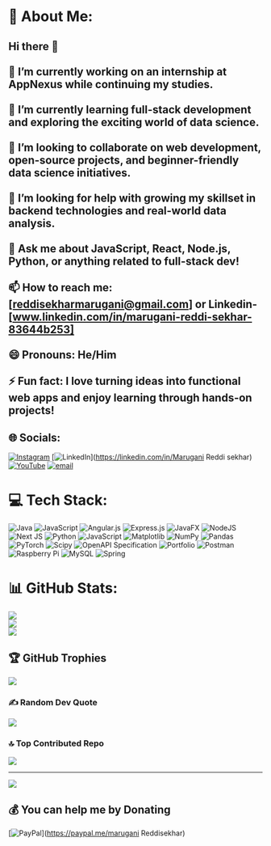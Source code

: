 # 💫 About Me:
## Hi there 👋<br><br>🔭 I’m currently working on an internship at AppNexus while continuing my studies.<br><br>🌱 I’m currently learning full-stack development and exploring the exciting world of data science.<br><br>👯 I’m looking to collaborate on web development, open-source projects, and beginner-friendly data science initiatives.<br><br>🤔 I’m looking for help with growing my skillset in backend technologies and real-world data analysis.<br><br>💬 Ask me about JavaScript, React, Node.js, Python, or anything related to full-stack dev!<br><br>📫 How to reach me: [reddisekharmarugani@gmail.com]  or Linkedin- [www.linkedin.com/in/marugani-reddi-sekhar-83644b253]<br><br>😄 Pronouns: He/Him<br><br>⚡ Fun fact: I love turning ideas into functional web apps and enjoy learning through hands-on projects!


## 🌐 Socials:
[![Instagram](https://img.shields.io/badge/Instagram-%23E4405F.svg?logo=Instagram&logoColor=white)](https://instagram.com/reddi9031) [![LinkedIn](https://img.shields.io/badge/LinkedIn-%230077B5.svg?logo=linkedin&logoColor=white)](https://linkedin.com/in/Marugani Reddi sekhar) [![YouTube](https://img.shields.io/badge/YouTube-%23FF0000.svg?logo=YouTube&logoColor=white)](https://youtube.com/@@MaruganiReddisekhar) [![email](https://img.shields.io/badge/Email-D14836?logo=gmail&logoColor=white)](mailto:reddisekharmarugani@gmail.com) 

# 💻 Tech Stack:
![Java](https://img.shields.io/badge/java-%23ED8B00.svg?style=flat&logo=openjdk&logoColor=white) ![JavaScript](https://img.shields.io/badge/javascript-%23323330.svg?style=flat&logo=javascript&logoColor=%23F7DF1E) ![Angular.js](https://img.shields.io/badge/angular.js-%23E23237.svg?style=flat&logo=angularjs&logoColor=white) ![Express.js](https://img.shields.io/badge/express.js-%23404d59.svg?style=flat&logo=express&logoColor=%2361DAFB) ![JavaFX](https://img.shields.io/badge/javafx-%23FF0000.svg?style=flat&logo=javafx&logoColor=white) ![NodeJS](https://img.shields.io/badge/node.js-6DA55F?style=flat&logo=node.js&logoColor=white) ![Next JS](https://img.shields.io/badge/Next-black?style=flat&logo=next.js&logoColor=white) ![Python](https://img.shields.io/badge/python-3670A0?style=flat&logo=python&logoColor=ffdd54) ![JavaScript](https://img.shields.io/badge/javascript-%23323330.svg?style=flat&logo=javascript&logoColor=%23F7DF1E) ![Matplotlib](https://img.shields.io/badge/Matplotlib-%23ffffff.svg?style=flat&logo=Matplotlib&logoColor=black) ![NumPy](https://img.shields.io/badge/numpy-%23013243.svg?style=flat&logo=numpy&logoColor=white) ![Pandas](https://img.shields.io/badge/pandas-%23150458.svg?style=flat&logo=pandas&logoColor=white) ![PyTorch](https://img.shields.io/badge/PyTorch-%23EE4C2C.svg?style=flat&logo=PyTorch&logoColor=white) ![Scipy](https://img.shields.io/badge/SciPy-%230C55A5.svg?style=flat&logo=scipy&logoColor=%white) ![OpenAPI Specification](https://img.shields.io/badge/openapiinitiative-%23000000.svg?style=flat&logo=openapiinitiative&logoColor=white) ![Portfolio](https://img.shields.io/badge/Portfolio-%23000000.svg?style=flat&logo=firefox&logoColor=#FF7139) ![Postman](https://img.shields.io/badge/Postman-FF6C37?style=flat&logo=postman&logoColor=white) ![Raspberry Pi](https://img.shields.io/badge/-Raspberry_Pi-C51A4A?style=flat&logo=Raspberry-Pi) ![MySQL](https://img.shields.io/badge/mysql-4479A1.svg?style=flat&logo=mysql&logoColor=white) ![Spring](https://img.shields.io/badge/spring-%236DB33F.svg?style=flat&logo=spring&logoColor=white)
# 📊 GitHub Stats:
![](https://github-readme-stats.vercel.app/api?username=Reddisekharyadav&theme=dark&hide_border=false&include_all_commits=true&count_private=true)<br/>
![](https://nirzak-streak-stats.vercel.app/?user=Reddisekharyadav&theme=dark&hide_border=false)<br/>
![](https://github-readme-stats.vercel.app/api/top-langs/?username=Reddisekharyadav&theme=dark&hide_border=false&include_all_commits=true&count_private=true&layout=compact)

## 🏆 GitHub Trophies
![](https://github-profile-trophy.vercel.app/?username=Reddisekharyadav&theme=radical&no-frame=false&no-bg=true&margin-w=4)

### ✍️ Random Dev Quote
![](https://quotes-github-readme.vercel.app/api?type=horizontal&theme=radical)

### 🔝 Top Contributed Repo
![](https://github-contributor-stats.vercel.app/api?username=Reddisekharyadav&limit=5&theme=dark&combine_all_yearly_contributions=true)

---
[![](https://visitcount.itsvg.in/api?id=Reddisekharyadav&icon=0&color=0)](https://visitcount.itsvg.in)

  ## 💰 You can help me by Donating
  [![PayPal](https://img.shields.io/badge/PayPal-00457C?style=for-the-badge&logo=paypal&logoColor=white)](https://paypal.me/marugani Reddisekhar) 

  
<!-- Proudly created with GPRM ( https://gprm.itsvg.in ) -->
